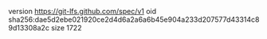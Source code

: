 version https://git-lfs.github.com/spec/v1
oid sha256:dae5d2ebe021920ce2d4d6a2a6a6b45e904a233d207577d43314c89d13308a2c
size 1722
